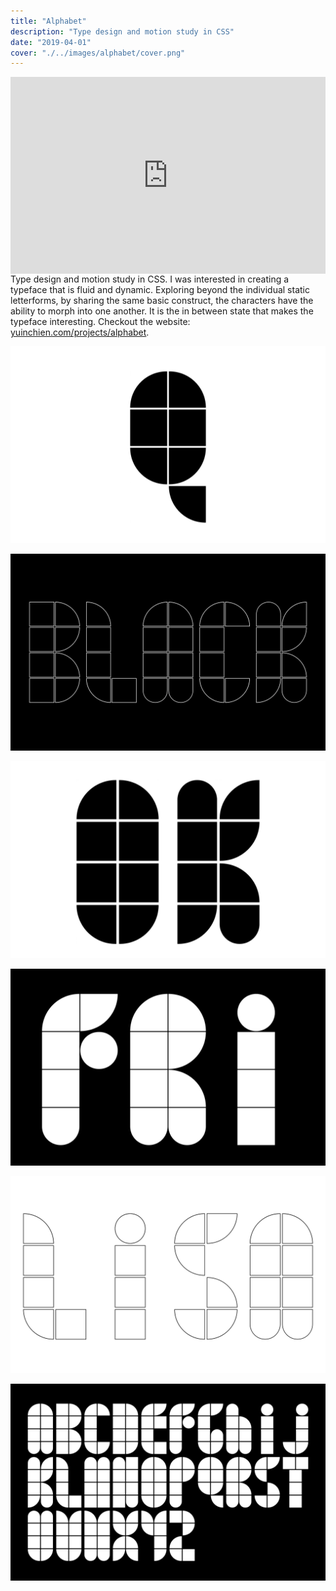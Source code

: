 ```yaml
---
title: "Alphabet"
description: "Type design and motion study in CSS"
date: "2019-04-01"
cover: "./../images/alphabet/cover.png"
---
```


<div class="video"><div style="padding:62.5% 0 0 0;position:relative;"><iframe src="https://player.vimeo.com/video/408488652?autoplay=1&loop=1&title=0&byline=0&portrait=0" style="position:absolute;top:0;left:0;width:100%;height:100%;" frameborder="0" allow="autoplay; fullscreen" allowfullscreen></iframe></div><script src="https://player.vimeo.com/api/player.js"></script></div>
<div class="text">Type design and motion study in CSS. I was interested in creating a typeface that is fluid and dynamic. Exploring beyond the individual static letterforms, by sharing the same basic construct, the characters have the ability to morph into one another. It is the in between state that makes the typeface interesting.  Checkout the website: <a href="https://yuinchien.com/projects/alphabet/" target="_blank">yuinchien.com/projects/alphabet</a>.</div>

![Poster](./../images/alphabet/00.png)

![Poster](./../images/alphabet/01.png)

![Poster](./../images/alphabet/02.png)

![Poster](./../images/alphabet/03.png)

![Poster](./../images/alphabet/04.png)

![Poster](./../images/alphabet/cover.png)
